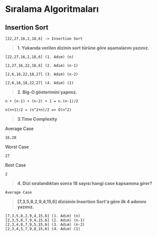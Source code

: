# Sıralama Algoritmaları

## Insertion Sort


```
[22,27,16,2,18,6] -> Insertion Sort
```

> **1. Yukarıda verilen dizinin sort türüne göre aşamalarını yazınız.**

```
[22,27,16,2,18,6] (1. Adım) (n)

[2,27,16,22,18,6] (2. Adım) (n-1)

[2,6,16,22,18,27] (3. Adım) (n-2)

[2,6,16,18,22,27] (4. Adım) (1)
```

> **2. Big-O gösterimini yapınız.**

```
n + (n-1) + (n-2) + 1 = n.(n-1)/2

n(n+1)/2 = (n^2+n)/2 => O(n^2)
```

> **3.Time Complexity**

Average Case
```
16,28
```
Worst Case
```
27
```
Best Case
```
2
```

> **4. Dizi sıralandıktan sonra 18 sayısı hangi case kapsamına girer?**

```
Average Case
```
> **[7,3,5,8,2,9,4,15,6] dizisinin Insertion Sort'a göre ilk 4 adımını yazınız.**

```
[7,3,5,8,2,9,4,15,6] (1. Adım) (n)
[2,3,5,8,7,9,4,15,6] (2. Adım) (n-1)
[2,3,4,8,7,9,5,15,6] (3. Adım) (n-2)
[2,3,4,5,7,9,8,15,6] (4. Adım) (1)
```

